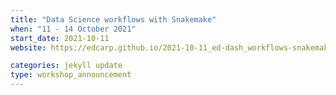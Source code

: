```yaml
---
title: "Data Science workflows with Snakemake" 
when: "11 - 14 October 2021"
start_date: 2021-10-11
website: https://edcarp.github.io/2021-10-11_ed-dash_workflows-snakemake/

categories: jekyll update
type: workshop_announcement
---  
```


